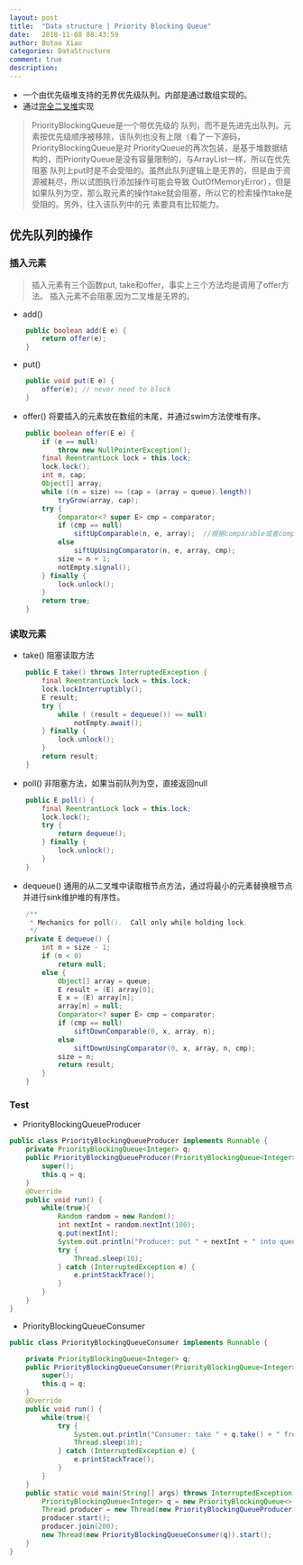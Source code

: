 ```yaml
---
layout: post
title:  "Data structure | Priority Blocking Queue"
date:   2018-11-08 08:43:59
author: Botao Xiao
categories: DataStructure
comment: true
description: 
---
```

* 一个由优先级堆支持的无界优先级队列。内部是通过数组实现的。
* 通过[完全二叉堆](https://github.com/Seanforfun/Algorithm/blob/master/DataStructrue/Tree/%E5%AE%8C%E5%85%A8%E4%BA%8C%E5%8F%89%E6%A0%91CompleteBinaryTree.md)实现
>PriorityBlockingQueue是一个带优先级的 队列，而不是先进先出队列。元素按优先级顺序被移除，该队列也没有上限（看了一下源码，PriorityBlockingQueue是对 PriorityQueue的再次包装，是基于堆数据结构的，而PriorityQueue是没有容量限制的，与ArrayList一样，所以在优先阻塞 队列上put时是不会受阻的。虽然此队列逻辑上是无界的，但是由于资源被耗尽，所以试图执行添加操作可能会导致 OutOfMemoryError），但是如果队列为空，那么取元素的操作take就会阻塞，所以它的检索操作take是受阻的。另外，往入该队列中的元 素要具有比较能力。

## 优先队列的操作
### 插入元素
>插入元素有三个函数put, take和offer，事实上三个方法均是调用了offer方法。
>插入元素不会阻塞,因为二叉堆是无界的。
* add()
```Java
	public boolean add(E e) {
        return offer(e);
    }
```

* put()
```Java
    public void put(E e) {
        offer(e); // never need to block
    }
```

* offer() 将要插入的元素放在数组的末尾，并通过swim方法使堆有序。
```Java
    public boolean offer(E e) {
        if (e == null)
            throw new NullPointerException();
        final ReentrantLock lock = this.lock;
        lock.lock();
        int n, cap;
        Object[] array;
        while ((n = size) >= (cap = (array = queue).length))
            tryGrow(array, cap);
        try {
            Comparator<? super E> cmp = comparator;
            if (cmp == null)
                siftUpComparable(n, e, array);	//根据comparable或者comparator进行堆排序
            else
                siftUpUsingComparator(n, e, array, cmp);
            size = n + 1;
            notEmpty.signal();
        } finally {
            lock.unlock();
        }
        return true;
    }
```

### 读取元素
* take() 阻塞读取方法
```Java
    public E take() throws InterruptedException {
        final ReentrantLock lock = this.lock;
        lock.lockInterruptibly();
        E result;
        try {
            while ( (result = dequeue()) == null)
                notEmpty.await();
        } finally {
            lock.unlock();
        }
        return result;
    }
```

* poll() 非阻塞方法，如果当前队列为空，直接返回null
```Java
    public E poll() {
        final ReentrantLock lock = this.lock;
        lock.lock();
        try {
            return dequeue();
        } finally {
            lock.unlock();
        }
    }
```

* dequeue() 通用的从二叉堆中读取根节点方法，通过将最小的元素替换根节点并进行sink维护堆的有序性。
```Java
    /**
     * Mechanics for poll().  Call only while holding lock.
     */
    private E dequeue() {
        int n = size - 1;
        if (n < 0)
            return null;
        else {
            Object[] array = queue;
            E result = (E) array[0];
            E x = (E) array[n];
            array[n] = null;
            Comparator<? super E> cmp = comparator;
            if (cmp == null)
                siftDownComparable(0, x, array, n);
            else
                siftDownUsingComparator(0, x, array, n, cmp);
            size = n;
            return result;
        }
    }
```

### Test
* PriorityBlockingQueueProducer
```Java
public class PriorityBlockingQueueProducer implements Runnable {
	private PriorityBlockingQueue<Integer> q;
	public PriorityBlockingQueueProducer(PriorityBlockingQueue<Integer> q) {
		super();
		this.q = q;
	}
	@Override
	public void run() {
		while(true){
			Random random = new Random();
			int nextInt = random.nextInt(100);
			q.put(nextInt);
			System.out.println("Producer: put " + nextInt + " into queue...");
			try {
				Thread.sleep(10);
			} catch (InterruptedException e) {
				e.printStackTrace();
			}
		}
	}
}
```

* PriorityBlockingQueueConsumer
```Java
public class PriorityBlockingQueueConsumer implements Runnable {

	private PriorityBlockingQueue<Integer> q;
	public PriorityBlockingQueueConsumer(PriorityBlockingQueue<Integer> q) {
		super();
		this.q = q;
	}
	@Override
	public void run() {
		while(true){
			try {
				System.out.println("Consumer: take " + q.take() + " from queue...");
				Thread.sleep(10);
			} catch (InterruptedException e) {
				e.printStackTrace();
			}
		}
	}
	public static void main(String[] args) throws InterruptedException {
		PriorityBlockingQueue<Integer> q = new PriorityBlockingQueue<>();
		Thread producer = new Thread(new PriorityBlockingQueueProducer(q));
		producer.start();
		producer.join(200);
		new Thread(new PriorityBlockingQueueConsumer(q)).start();
	}
}
```















